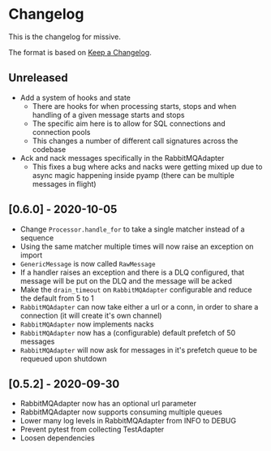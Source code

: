 # Changelog

This is the changelog for missive.

The format is based on [Keep a
Changelog](https://keepachangelog.com/en/1.0.0/).

## Unreleased

- Add a system of hooks and state
  - There are hooks for when processing starts, stops and when handling of a
    given message starts and stops
  - The specific aim here is to allow for SQL connections and connection pools
  - This changes a number of different call signatures across the codebase
- Ack and nack messages specifically in the RabbitMQAdapter
  - This fixes a bug where acks and nacks were getting mixed up due to async
    magic happening inside pyamp (there can be multiple messages in flight)


## [0.6.0] - 2020-10-05

- Change `Processor.handle_for` to take a single matcher instead of a sequence
- Using the same matcher multiple times will now raise an exception on import
- `GenericMessage` is now called `RawMessage`
- If a handler raises an exception and there is a DLQ configured, that message
  will be put on the DLQ and the message will be acked
- Make the `drain_timeout` on `RabbitMQAdapter` configurable and reduce the default
  from 5 to 1
- `RabbitMQAdapter` can now take either a url or a conn, in order to share a
  connection (it will create it's own channel)
- `RabbitMQAdapter` now implements nacks
- `RabbitMQAdapter` now has a (configurable) default prefetch of 50 messages
- `RabbitMQAdapter` will now ask for messages in it's prefetch queue to be
  requeued upon shutdown


## [0.5.2] - 2020-09-30

- RabbitMQAdapter now has an optional url parameter
- RabbitMQAdapter now supports consuming multiple queues
- Lower many log levels in RabbitMQAdapter from INFO to DEBUG
- Prevent pytest from collecting TestAdapter
- Loosen dependencies
